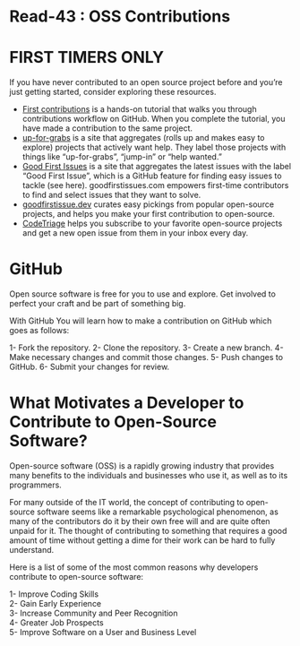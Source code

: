 # Read-43 : OSS Contributions  

# FIRST TIMERS ONLY  

If you have never contributed to an open source project before and you’re just getting started, consider exploring these resources.  
- [First contributions](https://github.com/firstcontributions/first-contributions) is a hands-on tutorial that walks you through contributions workflow on GitHub. When you complete the tutorial, you have made a contribution to the same project.  
- [up-for-grabs](https://up-for-grabs.net) is a site that aggregates (rolls up and makes easy to explore) projects that actively want help. They label those projects with things like “up-for-grabs”, “jump-in” or “help wanted.”  
- [Good First Issues](goodfirstissues.com) is a site that aggregates the latest issues with the label “Good First Issue”, which is a GitHub feature for finding easy issues to tackle (see here). goodfirstissues.com empowers first-time contributors to find and select issues that they want to solve.  
- [goodfirstissue.dev](goodfirstissue.dev) curates easy pickings from popular open-source projects, and helps you make your first contribution to open-source.  
- [CodeTriage](https://www.codetriage.com/) helps you subscribe to your favorite open-source projects and get a new open issue from them in your inbox every day.  


# GitHub  

Open source software is free for you to use and explore. Get involved to perfect your craft and be part of something big.  

With GitHub You will learn how to make a contribution on GitHub which goes as follows:  

1- Fork the repository.
2- Clone the repository.
3- Create a new branch.
4- Make necessary changes and commit those changes.
5- Push changes to GitHub.
6- Submit your changes for review.

# What Motivates a Developer to Contribute to Open-Source Software?  

Open-source software (OSS) is a rapidly growing industry that provides many benefits to the individuals and businesses who use it, as well as to its programmers.  
 
For many outside of the IT world, the concept of contributing to open-source software seems like a remarkable psychological phenomenon, as many of the contributors do it by their own free will and are quite often unpaid for it. The thought of contributing to something that requires a good amount of time without getting a dime for their work can be hard to fully understand.  

Here is a list of some of the most common reasons why developers contribute to open-source software:  

1- Improve Coding Skills  
2- Gain Early Experience  
3- Increase Community and Peer Recognition  
4- Greater Job Prospects  
5- Improve Software on a User and Business Level  



